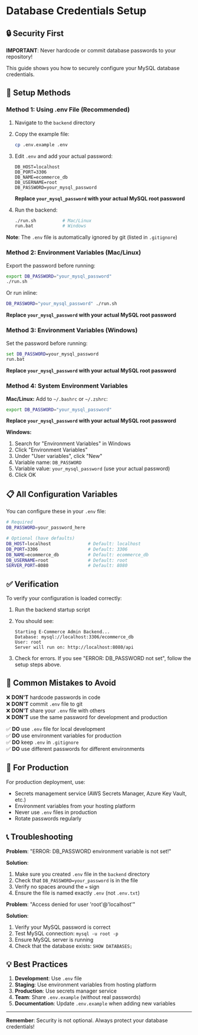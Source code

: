 # Database Credentials Setup

## 🔒 Security First

**IMPORTANT**: Never hardcode or commit database passwords to your repository!

This guide shows you how to securely configure your MySQL database credentials.

## 📝 Setup Methods

### Method 1: Using .env File (Recommended)

1. Navigate to the `backend` directory
2. Copy the example file:
   ```bash
   cp .env.example .env
   ```

3. Edit `.env` and add your actual password:
   ```
   DB_HOST=localhost
   DB_PORT=3306
   DB_NAME=ecommerce_db
   DB_USERNAME=root
   DB_PASSWORD=your_mysql_password
   ```
   
   **Replace `your_mysql_password` with your actual MySQL root password**

4. Run the backend:
   ```bash
   ./run.sh          # Mac/Linux
   run.bat           # Windows
   ```

**Note**: The `.env` file is automatically ignored by git (listed in `.gitignore`)

### Method 2: Environment Variables (Mac/Linux)

Export the password before running:

```bash
export DB_PASSWORD="your_mysql_password"
./run.sh
```

Or run inline:
```bash
DB_PASSWORD="your_mysql_password" ./run.sh
```

**Replace `your_mysql_password` with your actual MySQL root password**

### Method 3: Environment Variables (Windows)

Set the password before running:

```cmd
set DB_PASSWORD=your_mysql_password
run.bat
```

**Replace `your_mysql_password` with your actual MySQL root password**

### Method 4: System Environment Variables

**Mac/Linux:**
Add to `~/.bashrc` or `~/.zshrc`:
```bash
export DB_PASSWORD="your_mysql_password"
```

**Replace `your_mysql_password` with your actual MySQL root password**

**Windows:**
1. Search for "Environment Variables" in Windows
2. Click "Environment Variables"
3. Under "User variables", click "New"
4. Variable name: `DB_PASSWORD`
5. Variable value: `your_mysql_password` (use your actual password)
6. Click OK

## 📋 All Configuration Variables

You can configure these in your `.env` file:

```bash
# Required
DB_PASSWORD=your_password_here

# Optional (have defaults)
DB_HOST=localhost              # Default: localhost
DB_PORT=3306                   # Default: 3306
DB_NAME=ecommerce_db           # Default: ecommerce_db
DB_USERNAME=root               # Default: root
SERVER_PORT=8080               # Default: 8080
```

## ✅ Verification

To verify your configuration is loaded correctly:

1. Run the backend startup script
2. You should see:
   ```
   Starting E-Commerce Admin Backend...
   Database: mysql://localhost:3306/ecommerce_db
   User: root
   Server will run on: http://localhost:8080/api
   ```

3. Check for errors. If you see "ERROR: DB_PASSWORD not set", follow the setup steps above.

## 🚫 Common Mistakes to Avoid

❌ **DON'T** hardcode passwords in code  
❌ **DON'T** commit `.env` file to git  
❌ **DON'T** share your `.env` file with others  
❌ **DON'T** use the same password for development and production  

✅ **DO** use `.env` file for local development  
✅ **DO** use environment variables for production  
✅ **DO** keep `.env` in `.gitignore`  
✅ **DO** use different passwords for different environments  

## 🔐 For Production

For production deployment, use:
- Secrets management service (AWS Secrets Manager, Azure Key Vault, etc.)
- Environment variables from your hosting platform
- Never use `.env` files in production
- Rotate passwords regularly

## 📞 Troubleshooting

**Problem**: "ERROR: DB_PASSWORD environment variable is not set!"

**Solution**:
1. Make sure you created `.env` file in the `backend` directory
2. Check that `DB_PASSWORD=your_password` is in the file
3. Verify no spaces around the `=` sign
4. Ensure the file is named exactly `.env` (not `.env.txt`)

**Problem**: "Access denied for user 'root'@'localhost'"

**Solution**:
1. Verify your MySQL password is correct
2. Test MySQL connection: `mysql -u root -p`
3. Ensure MySQL server is running
4. Check that the database exists: `SHOW DATABASES;`

## 💡 Best Practices

1. **Development**: Use `.env` file
2. **Staging**: Use environment variables from hosting platform
3. **Production**: Use secrets manager service
4. **Team**: Share `.env.example` (without real passwords)
5. **Documentation**: Update `.env.example` when adding new variables

---

**Remember**: Security is not optional. Always protect your database credentials!
